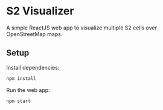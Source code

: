 # S2 Visualizer
A simple ReactJS web app to visualize multiple S2 cells over OpenStreetMap maps.

## Setup

Install dependencies:

```bash
npm install
```

Run the web app:

```bash
npm start
```
